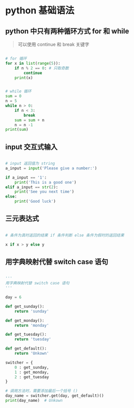 
<extoc></extoc>

# python 基础语法

## python 中只有两种循环方式 for 和 while

> 可以使用 continue 和 break 关键字

```python

# for 循环
for x in list(range(5)):
    if n % 2 == 0: # 只取奇数
        continue
    print(x)


# while 循环
sum = 0
n = 5
while n > 0:
    if n < 3:
        break
    sum = sum + n
    n = n -1
print(sum)

```

## input 交互式输入

```python

# input 返回值为 string
a_input = input('Please give a number:')

if a_input == '1':
    print('This is a good one')
elif a_input == str(2):
    print('See you next time')
else:
    print('Good luck')

```

## 三元表达式

```python

# 条件为真时返回的结果 if 条件判断 else 条件为假时的返回结果

x if x > y else y

```

## 用字典映射代替 switch case 语句

```python

'''
用字典映射代替 switch case 语句
'''

day = 6

def get_sunday():
    return 'sunday'

def get_monday():
    return 'monday'

def get_tuesday():
    return 'tuesday'

def get_default():
    return 'Unkown'    

switcher = {
    0 : get_sunday,
    1 : get_monday,
    2 : get_tuesday
}

# 调用方法时，需要添加最后一个括号 ()
day_name = switcher.get(day, get_default)()
print(day_name)  # Unkown

```
